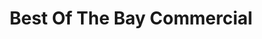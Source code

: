 ---
title: "Best Of The Bay Commercial"
url: /rohnert-park/best-of-the-bay-commercial/
shop: motorcycle
---